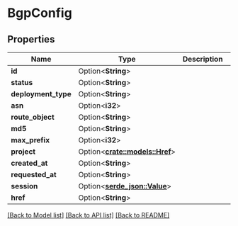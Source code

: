 # BgpConfig

## Properties

Name | Type | Description | Notes
------------ | ------------- | ------------- | -------------
**id** | Option<**String**> |  | [optional]
**status** | Option<**String**> |  | [optional]
**deployment_type** | Option<**String**> |  | [optional]
**asn** | Option<**i32**> |  | [optional]
**route_object** | Option<**String**> |  | [optional]
**md5** | Option<**String**> |  | [optional]
**max_prefix** | Option<**i32**> |  | [optional]
**project** | Option<[**crate::models::Href**](Href.md)> |  | [optional]
**created_at** | Option<**String**> |  | [optional]
**requested_at** | Option<**String**> |  | [optional]
**session** | Option<[**serde_json::Value**](.md)> |  | [optional]
**href** | Option<**String**> |  | [optional]

[[Back to Model list]](../README.md#documentation-for-models) [[Back to API list]](../README.md#documentation-for-api-endpoints) [[Back to README]](../README.md)


